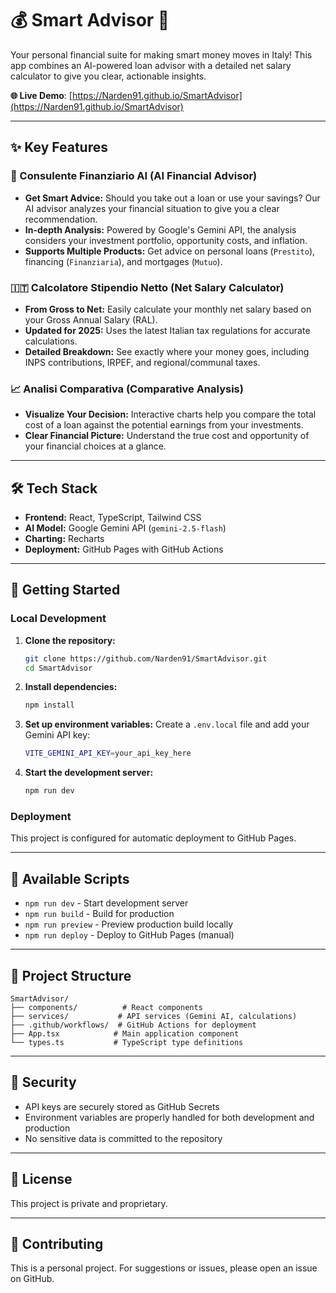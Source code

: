 # 💰 Smart Advisor 🤖

Your personal financial suite for making smart money moves in Italy! This app combines an AI-powered loan advisor with a detailed net salary calculator to give you clear, actionable insights.

**🌐 Live Demo**: [https://Narden91.github.io/SmartAdvisor](https://Narden91.github.io/SmartAdvisor)

---

## ✨ Key Features

### 🤖 Consulente Finanziario AI (AI Financial Advisor)
- **Get Smart Advice:** Should you take out a loan or use your savings? Our AI advisor analyzes your financial situation to give you a clear recommendation.
- **In-depth Analysis:** Powered by Google's Gemini API, the analysis considers your investment portfolio, opportunity costs, and inflation.
- **Supports Multiple Products:** Get advice on personal loans (`Prestito`), financing (`Finanziaria`), and mortgages (`Mutuo`).

### 🇮🇹 Calcolatore Stipendio Netto (Net Salary Calculator)
- **From Gross to Net:** Easily calculate your monthly net salary based on your Gross Annual Salary (RAL).
- **Updated for 2025:** Uses the latest Italian tax regulations for accurate calculations.
- **Detailed Breakdown:** See exactly where your money goes, including INPS contributions, IRPEF, and regional/communal taxes.

### 📈 Analisi Comparativa (Comparative Analysis)
- **Visualize Your Decision:** Interactive charts help you compare the total cost of a loan against the potential earnings from your investments.
- **Clear Financial Picture:** Understand the true cost and opportunity of your financial choices at a glance.

---

## 🛠️ Tech Stack

- **Frontend:** React, TypeScript, Tailwind CSS
- **AI Model:** Google Gemini API (`gemini-2.5-flash`)
- **Charting:** Recharts
- **Deployment:** GitHub Pages with GitHub Actions

---

## 🚀 Getting Started

### Local Development

1. **Clone the repository:**
   ```bash
   git clone https://github.com/Narden91/SmartAdvisor.git
   cd SmartAdvisor
   ```

2. **Install dependencies:**
   ```bash
   npm install
   ```

3. **Set up environment variables:**
   Create a `.env.local` file and add your Gemini API key:
   ```bash
   VITE_GEMINI_API_KEY=your_api_key_here
   ```

4. **Start the development server:**
   ```bash
   npm run dev
   ```

### Deployment

This project is configured for automatic deployment to GitHub Pages.

---

## 🔧 Available Scripts

- `npm run dev` - Start development server
- `npm run build` - Build for production
- `npm run preview` - Preview production build locally
- `npm run deploy` - Deploy to GitHub Pages (manual)

---

## 📁 Project Structure

```
SmartAdvisor/
├── components/          # React components
├── services/           # API services (Gemini AI, calculations)
├── .github/workflows/  # GitHub Actions for deployment
├── App.tsx            # Main application component
└── types.ts           # TypeScript type definitions
```

---

## 🔐 Security

- API keys are securely stored as GitHub Secrets
- Environment variables are properly handled for both development and production
- No sensitive data is committed to the repository

---

## 📄 License

This project is private and proprietary.

---

## 🤝 Contributing

This is a personal project. For suggestions or issues, please open an issue on GitHub.
